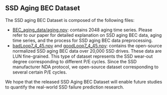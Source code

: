 ## SSD Aging BEC Dataset
The SSD aging BEC Dataset is composed of the following files:
- [BEC_aging_data/aging.npy](https://github.com/YunfeiGu/APSNet/blob/main/BEC_aging_data/aging.npy): contains 2048 aging time series. Please refer to our paper for detailed explanation on SSD aging BEC data, aging time series, and the process for SSD aging BEC data preprocessing.
- [badLoop7_4_45.npy](https://github.com/YunfeiGu/APSNet/blob/main/BEC_aging_data/badLoop7_4_45.npy) and [goodLoop7_4_45.npy](https://github.com/YunfeiGu/APSNet/blob/main/BEC_aging_data/goodLoop7_4_45.npy): contains the open-source normalized SSD aging BEC data over 20,000 SSD drives. These data are LUN fine-grained. This type of dataset represents the SSD wear-out degree corresponding to different P/E cycles. Since the SSD manufacturer NDA protocol, we open-source dataset corresponding to several certain P/E cycles. 

We hope that the released SSD Aging BEC Dataset will enable future studies to quantify the real-world SSD failure prediction research.
